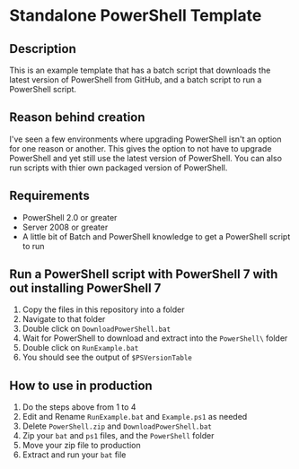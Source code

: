 # Standalone PowerShell Template

## Description

This is an example template that has a batch script that downloads the latest version of PowerShell from GitHub, and a batch script to run a PowerShell script.

## Reason behind creation

I've seen a few environments where upgrading PowerShell isn't an option for one reason or another. This gives the option to not have to upgrade PowerShell and yet still use the latest version of PowerShell. You can also run scripts with thier own packaged version of PowerShell.

## Requirements

* PowerShell 2.0 or greater
* Server 2008 or greater
* A little bit of Batch and PowerShell knowledge to get a PowerShell script to run

## Run a PowerShell script with PowerShell 7 with out installing PowerShell 7

1. Copy the files in this repository into a folder
2. Navigate to that folder
3. Double click on `DownloadPowerShell.bat`
4. Wait for PowerShell to download and extract into the `PowerShell\` folder
5. Double click on `RunExample.bat`
6. You should see the output of `$PSVersionTable`

## How to use in production

1. Do the steps above from 1 to 4
2. Edit and Rename `RunExample.bat` and `Example.ps1` as needed
3. Delete `PowerShell.zip` and `DownloadPowerShell.bat`
4. Zip your `bat` and `ps1` files, and the `PowerShell` folder
5. Move your zip file to production
6. Extract and run your `bat` file
